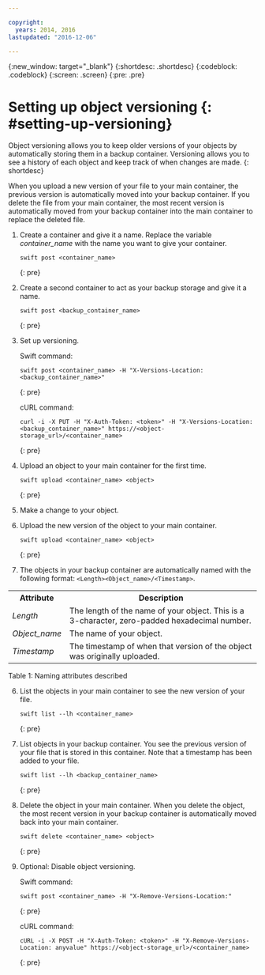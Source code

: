 ```yaml
---

copyright:
  years: 2014, 2016
lastupdated: "2016-12-06"

---
```

{:new_window: target="_blank"}
{:shortdesc: .shortdesc}
{:codeblock: .codeblock}
{:screen: .screen}
{:pre: .pre}


# Setting up object versioning {: #setting-up-versioning}

Object versioning allows you to keep older versions of your objects by automatically storing them in a backup container. Versioning allows you to see a history of each object and keep track of when changes are made.
{: shortdesc}

When you upload a new version of your file to your main container, the previous version is automatically moved into your backup container. If you delete the file from your main container, the most recent version is automatically moved from your backup container into the main container to replace the deleted file.

1. Create a container and give it a name. Replace the variable *container_name* with the name you want to give your container.

    ```
    swift post <container_name>
    ```
    {: pre}

2. Create a second container to act as your backup storage and give it a name.

    ```
    swift post <backup_container_name>
    ```
    {: pre}

3. Set up versioning.

    Swift command:

    ```
    swift post <container_name> -H "X-Versions-Location: <backup_container_name>"
    ```
    {: pre}

    cURL command:

    ```
    curl -i -X PUT -H "X-Auth-Token: <token>" -H "X-Versions-Location:<backup_container_name>" https://<object-storage_url>/<container_name>
    ```
    {: pre}

4. Upload an object to your main container for the first time.

    ```
    swift upload <container_name> <object>
    ```
    {: pre}

5. Make a change to your object.

6. Upload the new version of the object to your main container.

    ```
    swift upload <container_name> <object>
    ```
    {: pre}

7.  The objects in your backup container are automatically named with the following format: `<Length><Object_name>/<Timestamp>`.
  <table>
    <tr>
      <th> Attribute </th>
      <th> Description </th>
    </tr>
    <tr>
      <td> <i> Length </i> </td>
      <td> The length of the name of your object. This is a 3-character, zero-padded hexadecimal number. </td>
    </tr>
    <tr>
      <td> <i> Object_name </i> </td>
      <td> The name of your object. </td>
    </tr>
    <tr>
      <td> <i> Timestamp </i> </td>
      <td> The timestamp of when that version of the object was originally uploaded. </td>
    </tr>
  </table>

  Table 1: Naming attributes described

6. List the objects in your main container to see the new version of your file.

    ```
    swift list --lh <container_name>
    ```
    {: pre}

7. List objects in your backup container. You see the previous version of your file that is stored in this container. Note that a timestamp has been added to your file.

    ```
    swift list --lh <backup_container_name>
    ```
    {: pre}

8. Delete the object in your main container. When you delete the object, the most recent version in your backup container is automatically moved back into your main container.

    ```
    swift delete <container_name> <object>
    ```
    {: pre}

9. Optional: Disable object versioning.

    Swift command:

    ```
    swift post <container_name> -H "X-Remove-Versions-Location:"
    ```
    {: pre}

    cURL command:

    ```
    cURL -i -X POST -H "X-Auth-Token: <token>" -H "X-Remove-Versions-Location: anyvalue" https://<object-storage_url>/<container_name>
    ```
    {: pre}
